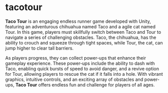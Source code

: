 # tacotour

**Taco Tour** is an engaging endless runner game developed with Unity, featuring an adventurous chihuahua named Taco and a agile cat named Tour. In this game, players must skillfully switch between Taco and Tour to navigate a series of challenging obstacles. Taco, the chihuahua, has the ability to crouch and squeeze through tight spaces, while Tour, the cat, can jump higher to clear tall barriers. 

As players progress, they can collect power-ups that enhance their gameplay experience. These power-ups include the ability to dash with Taco, enabling quick bursts of speed to avoid danger, and a revive option for Tour, allowing players to rescue the cat if it falls into a hole. With vibrant graphics, intuitive controls, and an exciting array of obstacles and power-ups, **Taco Tour** offers endless fun and challenge for players of all ages.

